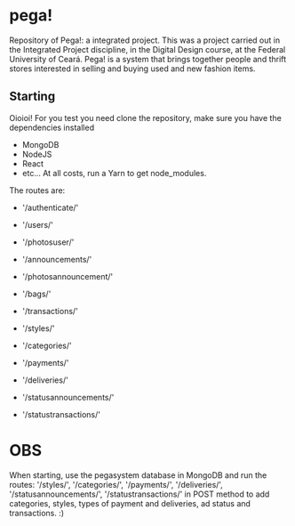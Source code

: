 # pega!
Repository of Pega!: a integrated project.
This was a project carried out in the Integrated Project discipline, in the Digital Design course, at the Federal University of Ceará.
Pega! is a system that brings together people and thrift stores interested in selling and buying used and new fashion items.

## Starting
Oioioi! For you test you need clone the repository, make sure you have the dependencies installed
- MongoDB
- NodeJS
- React
- etc...
At all costs, run a Yarn to get node_modules.

The routes are: 
- '/authenticate/'

- '/users/'
- '/photosuser/'

- '/announcements/'
- '/photosannouncement/'

- '/bags/'
- '/transactions/'

- '/styles/'
- '/categories/'

- '/payments/'
- '/deliveries/'

- '/statusannouncements/'
- '/statustransactions/'

# OBS
When starting, use the pegasystem database in MongoDB and run the routes: '/styles/', '/categories/', '/payments/', '/deliveries/', '/statusannouncements/', '/statustransactions/' in POST method to add categories, styles, types of payment and deliveries, ad status and transactions. :)
